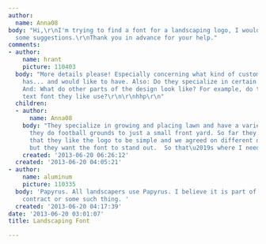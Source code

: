 ```yaml
---
author:
  name: Anna08
body: "Hi,\r\nI'm trying to find a font for a landscaping logo, I would really appreciate
  some suggestions.\r\nThank you in advance for your help."
comments:
- author:
    name: hrant
    picture: 110403
  body: "More details please! Especially concerning what kind of customers the client
    has... and would like to have. Also: Do they specialize in certain kinds of landscaping?
    And: What do other parts of the design look like? For example, do they have a
    text font they like use?\r\n\r\nhhp\r\n"
  children:
  - author:
      name: Anna08
    body: "They specialize in growing and placing lawn and have a variety of customers,
      they do football grounds to just a small front yard. So far they only specified
      that they like the logo to be simple and we agreed on different designs of grass,
      but they want the font to stand out.  So that\u2019s where I need help please. "
    created: '2013-06-20 06:26:12'
  created: '2013-06-20 04:05:21'
- author:
    name: aluminum
    picture: 110335
  body: 'Papyrus. All landscapers use Papyrus. I believe it is part of their union
    contract or some such thing. '
  created: '2013-06-20 04:17:39'
date: '2013-06-20 03:01:07'
title: Landscaping Font

---
```

